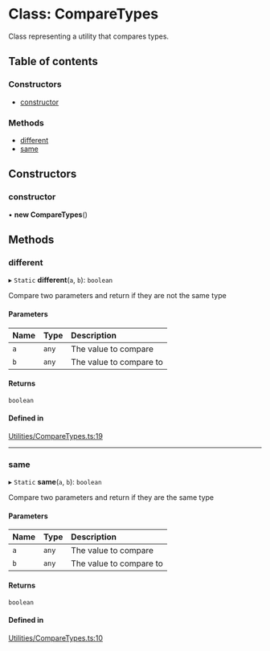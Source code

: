 # Class: CompareTypes

Class representing a utility that compares types.

## Table of contents

### Constructors

- [constructor](../wiki/CompareTypes#constructor)

### Methods

- [different](../wiki/CompareTypes#different)
- [same](../wiki/CompareTypes#same)

## Constructors

### constructor

• **new CompareTypes**()

## Methods

### different

▸ `Static` **different**(`a`, `b`): `boolean`

Compare two parameters and return if they are not the same type

#### Parameters

| Name | Type | Description |
| :------ | :------ | :------ |
| `a` | `any` | The value to compare |
| `b` | `any` | The value to compare to |

#### Returns

`boolean`

#### Defined in

[Utilities/CompareTypes.ts:19](https://github.com/JFenlonWork/MooD-Custom-CodeBase-Babel-Ts/blob/95b876a/Code/src/Utilities/CompareTypes.ts#L19)

___

### same

▸ `Static` **same**(`a`, `b`): `boolean`

Compare two parameters and return if they are the same type

#### Parameters

| Name | Type | Description |
| :------ | :------ | :------ |
| `a` | `any` | The value to compare |
| `b` | `any` | The value to compare to |

#### Returns

`boolean`

#### Defined in

[Utilities/CompareTypes.ts:10](https://github.com/JFenlonWork/MooD-Custom-CodeBase-Babel-Ts/blob/95b876a/Code/src/Utilities/CompareTypes.ts#L10)
